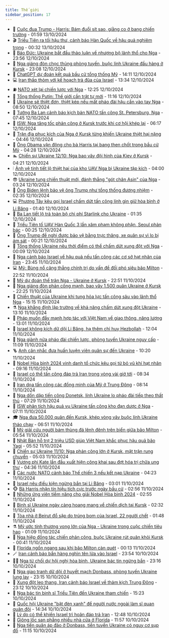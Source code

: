 ```yaml
---
title: Thế giới
sidebar_position: 17
---
```


<!-- dantri-the-gioi:START -->
- 🌋 [Cuộc đua Trump - Harris: Bám đuổi sít sao, giằng co ở bang chiến trường](https://dantri.com.vn/the-gioi/cuoc-dua-trump-harris-bam-duoi-sit-sao-giang-co-o-bang-chien-truong-20241013074411692.htm) - 01:59 13/10/2024
- 🎬 [Triều Tiên ra tối hậu thư, cảnh báo Hàn Quốc về hậu quả nghiêm trọng](https://dantri.com.vn/the-gioi/trieu-tien-ra-toi-hau-thu-canh-bao-han-quoc-ve-hau-qua-nghiem-trong-20241013071632112.htm) - 00:32 13/10/2024
- 🧰 [Báo Đức: Ukraine bắt đầu thảo luận về nhượng bộ lãnh thổ cho Nga](https://dantri.com.vn/the-gioi/bao-duc-ukraine-bat-dau-thao-luan-ve-nhuong-bo-lanh-tho-cho-nga-20241013064621207.htm) - 23:56 12/10/2024
- 🌋 [Nga giáng đòn chọc thủng phòng tuyến, buộc lính Ukraine đầu hàng ở Kursk](https://dantri.com.vn/the-gioi/nga-giang-don-choc-thung-phong-tuyen-buoc-linh-ukraine-dau-hang-o-kursk-20241013055629293.htm) - 23:08 12/10/2024
- 🗽 [ChatGPT dự đoán kết quả bầu cử tổng thống Mỹ](https://dantri.com.vn/the-gioi/chatgpt-du-doan-ket-qua-bau-cu-tong-thong-my-20241012210540827.htm) - 14:11 12/10/2024
- 💻 [Iran thấp thỏm với kế hoạch trả đũa của Israel](https://dantri.com.vn/the-gioi/iran-thap-thom-voi-ke-hoach-tra-dua-cua-israel-20241012194447073.htm) - 13:34 12/10/2024
- ⛽️ [NATO xét lại chiến lược với Nga](https://dantri.com.vn/the-gioi/nato-xet-lai-chien-luoc-voi-nga-20241012191341278.htm) - 12:25 12/10/2024
- 🤩 [Tổng thống Putin: Thế giới cần trật tự mới](https://dantri.com.vn/the-gioi/tong-thong-putin-the-gioi-can-trat-tu-moi-20241011172651152.htm) - 11:16 12/10/2024
- 🧐 [Ukraine sẽ thiệt đơn, thiệt kép nếu mất pháo đài hậu cần vào tay Nga](https://dantri.com.vn/the-gioi/ukraine-se-thiet-don-thiet-kep-neu-mat-phao-dai-hau-can-vao-tay-nga-20241012151507248.htm) - 08:50 12/10/2024
- 🎊 [Tướng Ba Lan cảnh báo kịch bản NATO tấn công St. Petersburg, Nga](https://dantri.com.vn/the-gioi/tuong-ba-lan-canh-bao-kich-ban-nato-tan-cong-st-petersburg-nga-20241012143924431.htm) - 07:45 12/10/2024
- 📝 [ISW: Nga tăng tốc phản công ở Kursk trước khi cơ hội khép lại](https://dantri.com.vn/the-gioi/isw-nga-tang-toc-phan-cong-o-kursk-truoc-khi-co-hoi-khep-lai-20241012113940601.htm) - 06:17 12/10/2024
- 🤡 [Trận địa phục kích của Nga ở Kursk từng khiến Ukraine thiệt hại nặng](https://dantri.com.vn/the-gioi/tran-dia-phuc-kich-cua-nga-o-kursk-tung-khien-ukraine-thiet-hai-nang-20241012111849112.htm) - 04:46 12/10/2024
- 🥷 [Ông Obama vận động cho bà Harris tại bang then chốt trong bầu cử Mỹ](https://dantri.com.vn/the-gioi/ong-obama-van-dong-cho-ba-harris-tai-bang-then-chot-trong-bau-cu-my-20241012112726555.htm) - 04:28 12/10/2024
- 🏊 [Chiến sự Ukraine 12/10: Nga bao vây đội hình của Kiev ở Kursk](https://dantri.com.vn/the-gioi/chien-su-ukraine-1210-nga-bao-vay-doi-hinh-cua-kiev-o-kursk-20241012111603367.htm) - 04:21 12/10/2024
- 🕯 [Ảnh vệ tinh tiết lộ thiệt hại của kho UAV Nga bị Ukraine tập kích](https://dantri.com.vn/the-gioi/anh-ve-tinh-tiet-lo-thiet-hai-cua-kho-uav-nga-bi-ukraine-tap-kich-20241012104834457.htm) - 04:00 12/10/2024
- 😎 [Ukraine tung chiến thuật mới, đánh thẳng &quot;gót chân Asin&quot; của Nga](https://dantri.com.vn/the-gioi/ukraine-tung-chien-thuat-moi-danh-thang-got-chan-asin-cua-nga-20241012100009027.htm) - 03:24 12/10/2024
- 🌈 [Ông Biden lệnh bảo vệ ông Trump như tổng thống đương nhiệm](https://dantri.com.vn/the-gioi/ong-biden-lenh-bao-ve-ong-trump-nhu-tong-thong-duong-nhiem-20241012072431263.htm) - 02:35 12/10/2024
- 💻 [Phương Tây kêu gọi Israel chấm dứt tấn công lính gìn giữ hòa bình ở Li Băng](https://dantri.com.vn/the-gioi/phuong-tay-keu-goi-israel-cham-dut-tan-cong-linh-gin-giu-hoa-binh-o-li-bang-20241012083120477.htm) - 01:40 12/10/2024
- 🤖 [Ba Lan tiết lộ trả toàn bộ chi phí Starlink cho Ukraine](https://dantri.com.vn/the-gioi/ba-lan-tiet-lo-tra-toan-bo-chi-phi-starlink-cho-ukraine-20241012082754006.htm) - 01:35 12/10/2024
- 🦏 [Triều Tiên tố UAV Hàn Quốc 3 lần xâm phạm không phận, Seoul phản bác](https://dantri.com.vn/the-gioi/trieu-tien-to-uav-han-quoc-3-lan-xam-pham-khong-phan-seoul-phan-bac-20241012070417760.htm) - 00:25 12/10/2024
- 🌁 [Ông Trump đề nghị được bảo vệ bằng trực thăng, xe quân sự vì lo bị ám sát](https://dantri.com.vn/the-gioi/ong-trump-de-nghi-duoc-bao-ve-bang-truc-thang-xe-quan-su-vi-lo-bi-am-sat-20241012071518993.htm) - 00:21 12/10/2024
- 🐘 [Tổng thống Ukraine nêu thời điểm có thể chấm dứt xung đột với Nga](https://dantri.com.vn/the-gioi/tong-thong-ukraine-neu-thoi-diem-co-the-cham-dut-xung-dot-voi-nga-20241012065529050.htm) - 00:09 12/10/2024
- 🥷 [Nga cảnh báo Israel về hậu quả nếu tấn công các cơ sở hạt nhân của Iran](https://dantri.com.vn/the-gioi/nga-canh-bao-israel-ve-hau-qua-neu-tan-cong-cac-co-so-hat-nhan-cua-iran-20241011174334814.htm) - 23:45 11/10/2024
- 💻 [Mỹ:  Bùng nổ căng thẳng chính trị do vấn đề đối phó siêu bão Milton](https://dantri.com.vn/the-gioi/my-bung-no-cang-thang-chinh-tri-do-van-de-doi-pho-sieu-bao-milton-20241011175224762.htm) - 22:52 11/10/2024
- 🎡 [Mỹ dự đoán thế trận Nga - Ukraine ở Kursk](https://dantri.com.vn/the-gioi/my-du-doan-the-tran-nga-ukraine-o-kursk-20241012054632252.htm) - 22:51 11/10/2024
- 🧰 [Nga giáng đòn phản công mạnh, bao vây 1.500 quân Ukraine ở Kursk](https://dantri.com.vn/the-gioi/nga-giang-don-phan-cong-manh-bao-vay-1500-quan-ukraine-o-kursk-20241011235339525.htm) - 22:25 11/10/2024
- 🥸 [Chiến thuật của Ukraine khi tung hỏa lực tấn công sâu vào lãnh thổ Nga](https://dantri.com.vn/the-gioi/chien-thuat-cua-ukraine-khi-tung-hoa-luc-tan-cong-sau-vao-lanh-tho-nga-20241011202908956.htm) - 15:15 11/10/2024
- ⚗️ [Nga khẳng định lập trường về khả năng chấm dứt xung đột Ukraine](https://dantri.com.vn/the-gioi/nga-khang-dinh-lap-truong-ve-kha-nang-cham-dut-xung-dot-ukraine-20241011182709843.htm) - 13:10 11/10/2024
- 🌮 [Pháp muốn đẩy mạnh hợp tác với Việt Nam về giao thông, năng lượng](https://dantri.com.vn/the-gioi/phap-muon-day-manh-hop-tac-voi-viet-nam-ve-giao-thong-nang-luong-20241011194706427.htm) - 13:01 11/10/2024
- 🎃 [Israel không kích dữ dội Li Băng, hạ thêm chỉ huy Hezbollah](https://dantri.com.vn/the-gioi/israel-khong-kich-du-doi-li-bang-ha-them-chi-huy-hezbollah-20241011184941482.htm) - 12:04 11/10/2024
- 💫 [Nga giành nửa pháo đài chiến lược, phòng tuyến Ukraine nguy cấp](https://dantri.com.vn/the-gioi/nga-gianh-nua-phao-dai-chien-luoc-phong-tuyen-ukraine-nguy-cap-20241011155339837.htm) - 11:09 11/10/2024
- 🪜 [Anh cân nhắc đưa huấn luyện viên quân sự đến Ukraine](https://dantri.com.vn/the-gioi/anh-can-nhac-dua-huan-luyen-vien-quan-su-den-ukraine-20241011160126576.htm) - 10:20 11/10/2024
- 🌋 [Nobel Hòa bình 2024 vinh danh tổ chức kêu gọi từ bỏ vũ khí hạt nhân](https://dantri.com.vn/the-gioi/nobel-hoa-binh-2024-vinh-danh-to-chuc-keu-goi-tu-bo-vu-khi-hat-nhan-20241011154115634.htm) - 09:16 11/10/2024
- 🦏 [Israel có thể tấn công đáp trả Iran trong vòng vài giờ tới](https://dantri.com.vn/the-gioi/israel-co-the-tan-cong-dap-tra-iran-trong-vong-vai-gio-toi-20241011144346557.htm) - 08:34 11/10/2024
- 👀 [Iran dọa tấn công các đồng minh của Mỹ ở Trung Đông](https://dantri.com.vn/the-gioi/iran-doa-tan-cong-cac-dong-minh-cua-my-o-trung-dong-20241011144551587.htm) - 08:14 11/10/2024
- 🧰 [Nga dồn dập tiến công Donetsk, lính Ukraine lo pháo đài tiếp theo thất thủ](https://dantri.com.vn/the-gioi/nga-don-dap-tien-cong-donetsk-linh-ukraine-lo-phao-dai-tiep-theo-that-thu-20241011141647840.htm) - 07:29 11/10/2024
- 🚀 [ISW phân tích hậu quả vụ Ukraine tấn công kho đạn dược ở Nga](https://dantri.com.vn/the-gioi/isw-phan-tich-hau-qua-vu-ukraine-tan-cong-kho-dan-duoc-o-nga-20241011122915021.htm) - 07:11 11/10/2024
- 🎓 [Nga đưa 50.000 quân đến Kursk, khép vòng vây buộc lính Ukraine tháo chạy](https://dantri.com.vn/the-gioi/nga-dua-50000-quan-den-kursk-khep-vong-vay-buoc-linh-ukraine-thao-chay-20241011130537317.htm) - 06:51 11/10/2024
- 🥸 [Mỹ giải cứu người bám thùng đá lênh đênh trên biển giữa bão Milton](https://dantri.com.vn/the-gioi/my-giai-cuu-nguoi-bam-thung-da-lenh-denh-tren-bien-giua-bao-milton-20241011123032784.htm) - 05:54 11/10/2024
- 🦅 [Nhật Bản hỗ trợ 2 triệu USD giúp Việt Nam khắc phục hậu quả bão Yagi](https://dantri.com.vn/the-gioi/nhat-ban-ho-tro-2-trieu-usd-giup-viet-nam-khac-phuc-hau-qua-bao-yagi-20241011120018418.htm) - 05:52 11/10/2024
- 🤭 [Chiến sự Ukraine 11/10: Nga phản công lớn ở Kursk, mặt trận rung chuyển](https://dantri.com.vn/the-gioi/chien-su-ukraine-1110-nga-phan-cong-lon-o-kursk-mat-tran-rung-chuyen-20241011090123160.htm) - 05:03 11/10/2024
- 🤖 [Vương phi Kate lần đầu xuất hiện công khai sau đợt hóa trị chữa ung thư](https://dantri.com.vn/the-gioi/vuong-phi-kate-lan-dau-xuat-hien-cong-khai-sau-dot-hoa-tri-chua-ung-thu-20241011112217275.htm) - 04:36 11/10/2024
- 🐲 [Các nước NATO cảnh báo Thế chiến 3 nếu kết nạp Ukraine](https://dantri.com.vn/the-gioi/cac-nuoc-nato-canh-bao-the-chien-3-neu-ket-nap-ukraine-20241011100542575.htm) - 04:23 11/10/2024
- 🫣 [Israel nêu điều kiện ngừng bắn tại Li Băng](https://dantri.com.vn/the-gioi/israel-neu-dieu-kien-ngung-ban-tai-li-bang-20241011094305177.htm) - 03:01 11/10/2024
- 🐵 [Bà Harris nhận tín hiệu tích cực trước ngày bầu cử](https://dantri.com.vn/the-gioi/ba-harris-nhan-tin-hieu-tich-cuc-truoc-ngay-bau-cu-20241011093114705.htm) - 02:56 11/10/2024
- 🫶 [Những ứng viên tiềm năng cho giải Nobel Hòa bình 2024](https://dantri.com.vn/the-gioi/nhung-ung-vien-tiem-nang-cho-giai-nobel-hoa-binh-2024-20241010160101557.htm) - 02:55 11/10/2024
- 💃 [Binh sĩ Ukraine ngày càng hoang mang về chiến dịch tại Kursk](https://dantri.com.vn/the-gioi/binh-si-ukraine-ngay-cang-hoang-mang-ve-chien-dich-tai-kursk-20241011092925303.htm) - 02:32 11/10/2024
- 💫 [Tòa nhà ở Beirut đổ sập do trúng bom của Israel, 22 người chết](https://dantri.com.vn/the-gioi/toa-nha-o-beirut-do-sap-do-trung-bom-cua-israel-22-nguoi-chet-20241011084404478.htm) - 01:48 11/10/2024
- ⚗️ [Mỹ ước tính thương vong lớn của Nga - Ukraine trong cuộc chiến tiêu hao](https://dantri.com.vn/the-gioi/my-uoc-tinh-thuong-vong-lon-cua-nga-ukraine-trong-cuoc-chien-tieu-hao-20241011074642261.htm) - 01:09 11/10/2024
- 🥷 [Nga hiệp đồng tác chiến phản công, buộc Ukraine rút quân khỏi Kursk](https://dantri.com.vn/the-gioi/nga-hiep-dong-tac-chien-phan-cong-buoc-ukraine-rut-quan-khoi-kursk-20241011072145506.htm) - 00:41 11/10/2024
- 🥸 [Florida ngổn ngang sau khi bão Milton càn quét](https://dantri.com.vn/the-gioi/florida-ngon-ngang-sau-khi-bao-milton-can-quet-20241011064159060.htm) - 00:13 11/10/2024
- 🪄 [Iran cảnh báo bắn hàng nghìn tên lửa vào Israel](https://dantri.com.vn/the-gioi/iran-canh-bao-ban-hang-nghin-ten-lua-vao-israel-20241010215334488.htm) - 23:54 10/10/2024
- 🧑‍💻 [Nga từ chối dự hội nghị hòa bình, Ukraine bác tin ngừng bắn](https://dantri.com.vn/the-gioi/nga-tu-choi-du-hoi-nghi-hoa-binh-ukraine-bac-tin-ngung-ban-20241011054555613.htm) - 23:16 10/10/2024
- 🤭 [Nga giao tranh dữ dội ở huyết mạch Donbass, phòng tuyến Ukraine lung lay](https://dantri.com.vn/the-gioi/nga-giao-tranh-du-doi-o-huyet-mach-donbass-phong-tuyen-ukraine-lung-lay-20241011003033672.htm) - 23:15 10/10/2024
- 🗽 [Xung đột leo thang, Iran cảnh báo Israel về thảm kịch Trung Đông](https://dantri.com.vn/the-gioi/xung-dot-leo-thang-iran-canh-bao-israel-ve-tham-kich-trung-dong-20241011011354228.htm) - 23:12 10/10/2024
- 🤖 [Nga bác tin binh sĩ Triều Tiên đến Ukraine tham chiến](https://dantri.com.vn/the-gioi/nga-bac-tin-binh-si-trieu-tien-den-ukraine-tham-chien-20241010221849963.htm) - 15:23 10/10/2024
- 🌈 [Quốc hội Ukraine &quot;bật đèn xanh&quot; để người nước ngoài làm sĩ quan quân đội](https://dantri.com.vn/the-gioi/quoc-hoi-ukraine-bat-den-xanh-de-nguoi-nuoc-ngoai-lam-si-quan-quan-doi-20241010212929542.htm) - 14:34 10/10/2024
- 🤩 [Lý do có thể khiến Israel trì hoãn đáp trả Iran](https://dantri.com.vn/the-gioi/ly-do-co-the-khien-israel-tri-hoan-dap-tra-iran-20241010194226671.htm) - 12:48 10/10/2024
- 🤗 [Giông lốc san phẳng nhiều nhà cửa ở Florida](https://dantri.com.vn/the-gioi/giong-loc-san-phang-nhieu-nha-cua-o-florida-20241010185714013.htm) - 11:57 10/10/2024
- 🙉 [Nga tiến quân áp đảo ở Donbass, tiền tuyến Ukraine có nguy cơ sụp đổ](https://dantri.com.vn/the-gioi/nga-tien-quan-ap-dao-o-donbass-tien-tuyen-ukraine-co-nguy-co-sup-do-20241010162126341.htm) - 11:15 10/10/2024<!-- dantri-the-gioi:END -->
